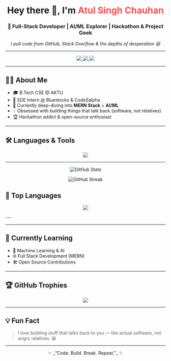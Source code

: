 <!-- Profile Header -->
<h1 align="center">Hey there 👋, I'm <span style="color:#FF4D4D;">Atul Singh Chauhan</span></h1>
<h3 align="center">🚀 Full-Stack Developer | AI/ML Explorer | Hackathon & Project Geek</h3>
<p align="center">
  <i>I pull code from GitHub, Stack Overflow & the depths of desperation 😆</i>
</p>

---

<!-- Badges -->
<p align="center">
  <a href="mailto:atulsingh04895@gmail.com">
    <img src="https://img.shields.io/badge/Email-D14836?style=for-the-badge&logo=gmail&logoColor=white" />
  </a>
  <a href="https://www.linkedin.com/in/atul-singh-chauhan-a955b529b">
    <img src="https://img.shields.io/badge/LinkedIn-0A66C2?style=for-the-badge&logo=linkedin&logoColor=white" />
  </a>
  <a href="https://github.com/seriesatul">
    <img src="https://img.shields.io/badge/GitHub-171515?style=for-the-badge&logo=github&logoColor=white" />
  </a>
</p>

---

## 🧑‍💻 About Me
- 🎓 B.Tech CSE @ AKTU  
- 💼 SDE Intern @ Bluestocks & CodeSalpha  
- 🌱 Currently deep-diving into **MERN Stack** + **AI/ML**  
- 💡 Obsessed with building things that talk back (software, not relatives)  
- 🏆 Hackathon addict & open-source enthusiast  

---

## 🛠️ Languages & Tools
<p align="center">
  <img src="https://skillicons.dev/icons?i=html,css,js,react,python,cpp,java,git,android" />
</p>

---

<!-- GitHub Stats -->
<p align="center">
  <img src="https://github-readme-stats.vercel.app/api?username=seriesatul&show_icons=true&theme=radical" alt="GitHub Stats" />
</p>

<!-- Streak Stats -->
<p align="center">
  <img src="https://streak-stats.demolab.com?user=seriesatul&theme=radical" alt="GitHub Streak" />
</p>

<!-- Top Languages -->

## 🚀 Top Languages
<p align="center">
  <img src="https://github-readme-stats.vercel.app/api/top-langs/?username=seriesatul&layout=compact&theme=radical" />
</p>
---


---

## 🧠 Currently Learning
- 🤖 Machine Learning & AI
- 🌐 Full Stack Development (MERN)
- 🛠️ Open Source Contributions

---

## 🏆 GitHub Trophies
<p align="center">
  <img src="https://github-profile-trophy.vercel.app/?username=seriesatul&theme=radical&no-frame=true&margin-w=15&margin-h=15" />
</p>

---

## 💡 Fun Fact
> I love building stuff that talks back to you — like actual software, not angry relatives. 😆

---

<p align="center">✨ _“Code. Build. Break. Repeat.”_ ✨</p>
